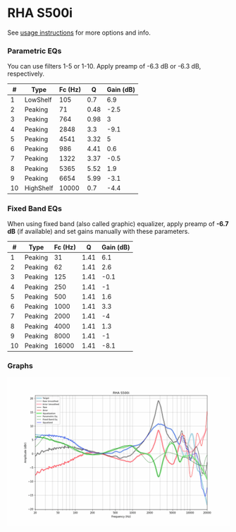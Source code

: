 # RHA S500i
See [usage instructions](https://github.com/jaakkopasanen/AutoEq#usage) for more options and info.

### Parametric EQs
You can use filters 1-5 or 1-10. Apply preamp of -6.3 dB or -6.3 dB, respectively.

|   # | Type      |   Fc (Hz) |    Q |   Gain (dB) |
|-----|-----------|-----------|------|-------------|
|   1 | LowShelf  |       105 | 0.7  |         6.9 |
|   2 | Peaking   |        71 | 0.48 |        -2.5 |
|   3 | Peaking   |       764 | 0.98 |         3   |
|   4 | Peaking   |      2848 | 3.3  |        -9.1 |
|   5 | Peaking   |      4541 | 3.32 |         5   |
|   6 | Peaking   |       986 | 4.41 |         0.6 |
|   7 | Peaking   |      1322 | 3.37 |        -0.5 |
|   8 | Peaking   |      5365 | 5.52 |         1.9 |
|   9 | Peaking   |      6654 | 5.99 |        -3.1 |
|  10 | HighShelf |     10000 | 0.7  |        -4.4 |

### Fixed Band EQs
When using fixed band (also called graphic) equalizer, apply preamp of **-6.7 dB** (if available) and set gains manually with these parameters.

|   # | Type    |   Fc (Hz) |    Q |   Gain (dB) |
|-----|---------|-----------|------|-------------|
|   1 | Peaking |        31 | 1.41 |         6.1 |
|   2 | Peaking |        62 | 1.41 |         2.6 |
|   3 | Peaking |       125 | 1.41 |        -0.1 |
|   4 | Peaking |       250 | 1.41 |        -1   |
|   5 | Peaking |       500 | 1.41 |         1.6 |
|   6 | Peaking |      1000 | 1.41 |         3.3 |
|   7 | Peaking |      2000 | 1.41 |        -4   |
|   8 | Peaking |      4000 | 1.41 |         1.3 |
|   9 | Peaking |      8000 | 1.41 |        -1   |
|  10 | Peaking |     16000 | 1.41 |        -8.1 |

### Graphs
![](./RHA%20S500i.png)

